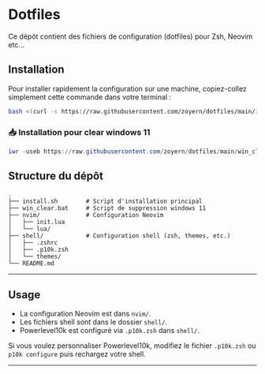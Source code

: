 # Dotfiles

Ce dépôt contient des fichiers de configuration (dotfiles) pour Zsh, Neovim etc...

## Installation

Pour installer rapidement la configuration sur une machine, copiez-collez simplement cette commande dans votre terminal :

```bash
bash <(curl -s https://raw.githubusercontent.com/zoyern/dotfiles/main/install.sh)
```

### 📥 Installation pour clear windows 11

```powershell
iwr -useb https://raw.githubusercontent.com/zoyern/dotfiles/main/win_clear.bat -OutFile "$env:TEMP\win_clear.bat"; Start-Process "$env:TEMP\win_clear.bat" -Verb RunAs
```

## Structure du dépôt
```
.
├── install.sh        # Script d'installation principal
├── win_clear.bat     # Script de suppression windows 11
├── nvim/             # Configuration Neovim
│   ├── init.lua
│   └── lua/
├── shell/            # Configuration shell (zsh, themes, etc.)
│   ├── .zshrc
│   ├── .p10k.zsh
│   └── themes/
└── README.md
```

---

## Usage

- La configuration Neovim est dans `nvim/`.
- Les fichiers shell sont dans le dossier `shell/`.
- Powerlevel10k est configuré via `.p10k.zsh` dans `shell/`.

Si vous voulez personnaliser Powerlevel10k, modifiez le fichier `.p10k.zsh` ou `p10k configure` puis rechargez votre shell.

---

